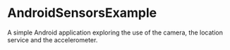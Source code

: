 # AndroidSensorsExample
A simple Android application exploring the use of the camera, the location service and the accelerometer.
